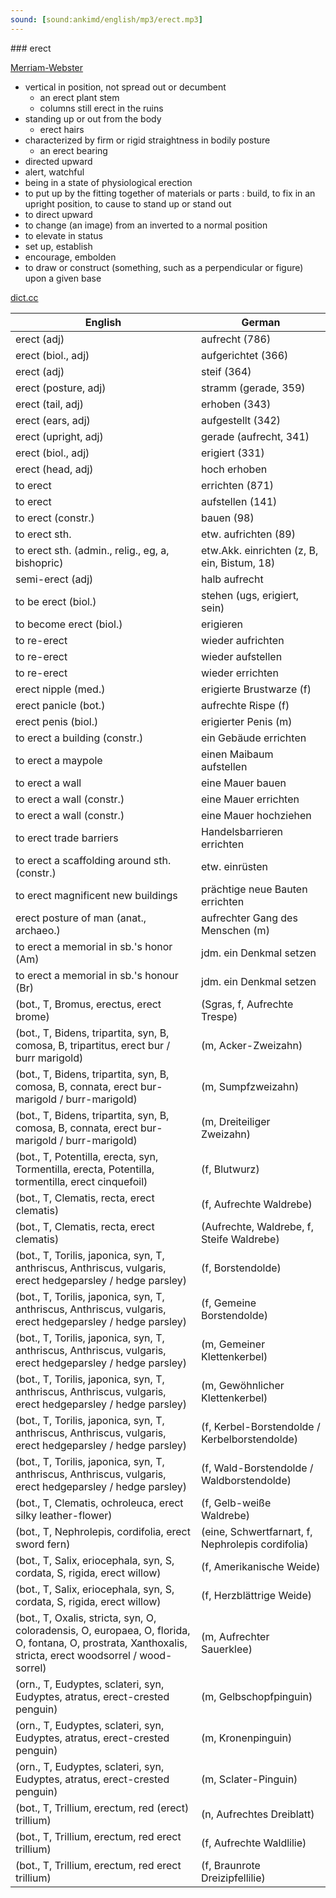 ```yaml
---
sound: [sound:ankimd/english/mp3/erect.mp3]
---
```


\### erect

[Merriam-Webster](https://www.merriam-webster.com/dictionary/erect)

- vertical in position, not spread out or decumbent
    - an erect plant stem
    - columns still erect in the ruins
- standing up or out from the body
    - erect hairs
- characterized by firm or rigid straightness in bodily posture
    - an erect bearing
- directed upward
- alert, watchful
- being in a state of physiological erection
- to put up by the fitting together of materials or parts : build, to fix in an upright position, to cause to stand up or stand out
- to direct upward
- to change (an image) from an inverted to a normal position
- to elevate in status
- set up, establish
- encourage, embolden
- to draw or construct (something, such as a perpendicular or figure) upon a given base

[dict.cc](https://www.dict.cc/erect)

| English        | German       |
| -------------- | ------------ |
| erect (adj) | aufrecht (786) |
| erect (biol., adj) | aufgerichtet (366) |
| erect (adj) | steif (364) |
| erect (posture, adj) | stramm (gerade, 359) |
| erect (tail, adj) | erhoben (343) |
| erect (ears, adj) | aufgestellt (342) |
| erect (upright, adj) | gerade (aufrecht, 341) |
| erect (biol., adj) | erigiert (331) |
| erect (head, adj) | hoch erhoben |
| to erect | errichten (871) |
| to erect | aufstellen (141) |
| to erect (constr.) | bauen (98) |
| to erect sth. | etw. aufrichten (89) |
| to erect sth. (admin., relig., eg, a, bishopric) | etw.Akk. einrichten (z, B, ein, Bistum, 18) |
| semi-erect (adj) | halb aufrecht |
| to be erect (biol.) | stehen (ugs, erigiert, sein) |
| to become erect (biol.) | erigieren |
| to re-erect | wieder aufrichten |
| to re-erect | wieder aufstellen |
| to re-erect | wieder errichten |
| erect nipple (med.) | erigierte Brustwarze (f) |
| erect panicle (bot.) | aufrechte Rispe (f) |
| erect penis (biol.) | erigierter Penis (m) |
| to erect a building (constr.) | ein Gebäude errichten |
| to erect a maypole | einen Maibaum aufstellen |
| to erect a wall | eine Mauer bauen |
| to erect a wall (constr.) | eine Mauer errichten |
| to erect a wall (constr.) | eine Mauer hochziehen |
| to erect trade barriers | Handelsbarrieren errichten |
| to erect a scaffolding around sth. (constr.) | etw. einrüsten |
| to erect magnificent new buildings | prächtige neue Bauten errichten |
| erect posture of man (anat., archaeo.) | aufrechter Gang des Menschen (m) |
| to erect a memorial in sb.'s honor (Am) | jdm. ein Denkmal setzen |
| to erect a memorial in sb.'s honour (Br) | jdm. ein Denkmal setzen |
|  (bot., T, Bromus, erectus, erect brome) |  (Sgras, f, Aufrechte Trespe) |
|  (bot., T, Bidens, tripartita, syn, B, comosa, B, tripartitus, erect bur / burr marigold) |  (m, Acker-Zweizahn) |
|  (bot., T, Bidens, tripartita, syn, B, comosa, B, connata, erect bur-marigold / burr-marigold) |  (m, Sumpfzweizahn) |
|  (bot., T, Bidens, tripartita, syn, B, comosa, B, connata, erect bur-marigold / burr-marigold) |  (m, Dreiteiliger Zweizahn) |
|  (bot., T, Potentilla, erecta, syn, Tormentilla, erecta, Potentilla, tormentilla, erect cinquefoil) |  (f, Blutwurz) |
|  (bot., T, Clematis, recta, erect clematis) |  (f, Aufrechte Waldrebe) |
|  (bot., T, Clematis, recta, erect clematis) |  (Aufrechte, Waldrebe, f, Steife Waldrebe) |
|  (bot., T, Torilis, japonica, syn, T, anthriscus, Anthriscus, vulgaris, erect hedgeparsley / hedge parsley) |  (f, Borstendolde) |
|  (bot., T, Torilis, japonica, syn, T, anthriscus, Anthriscus, vulgaris, erect hedgeparsley / hedge parsley) |  (f, Gemeine Borstendolde) |
|  (bot., T, Torilis, japonica, syn, T, anthriscus, Anthriscus, vulgaris, erect hedgeparsley / hedge parsley) |  (m, Gemeiner Klettenkerbel) |
|  (bot., T, Torilis, japonica, syn, T, anthriscus, Anthriscus, vulgaris, erect hedgeparsley / hedge parsley) |  (m, Gewöhnlicher Klettenkerbel) |
|  (bot., T, Torilis, japonica, syn, T, anthriscus, Anthriscus, vulgaris, erect hedgeparsley / hedge parsley) |  (f, Kerbel-Borstendolde / Kerbelborstendolde) |
|  (bot., T, Torilis, japonica, syn, T, anthriscus, Anthriscus, vulgaris, erect hedgeparsley / hedge parsley) |  (f, Wald-Borstendolde / Waldborstendolde) |
|  (bot., T, Clematis, ochroleuca, erect silky leather-flower) |  (f, Gelb-weiße Waldrebe) |
|  (bot., T, Nephrolepis, cordifolia, erect sword fern) |  (eine, Schwertfarnart, f, Nephrolepis cordifolia) |
|  (bot., T, Salix, eriocephala, syn, S, cordata, S, rigida, erect willow) |  (f, Amerikanische Weide) |
|  (bot., T, Salix, eriocephala, syn, S, cordata, S, rigida, erect willow) |  (f, Herzblättrige Weide) |
|  (bot., T, Oxalis, stricta, syn, O, coloradensis, O, europaea, O, florida, O, fontana, O, prostrata, Xanthoxalis, stricta, erect woodsorrel / wood-sorrel) |  (m, Aufrechter Sauerklee) |
|  (orn., T, Eudyptes, sclateri, syn, Eudyptes, atratus, erect-crested penguin) |  (m, Gelbschopfpinguin) |
|  (orn., T, Eudyptes, sclateri, syn, Eudyptes, atratus, erect-crested penguin) |  (m, Kronenpinguin) |
|  (orn., T, Eudyptes, sclateri, syn, Eudyptes, atratus, erect-crested penguin) |  (m, Sclater-Pinguin) |
|  (bot., T, Trillium, erectum, red (erect) trillium) |  (n, Aufrechtes Dreiblatt) |
|  (bot., T, Trillium, erectum, red erect trillium) |  (f, Aufrechte Waldlilie) |
|  (bot., T, Trillium, erectum, red erect trillium) |  (f, Braunrote Dreizipfellilie) |
